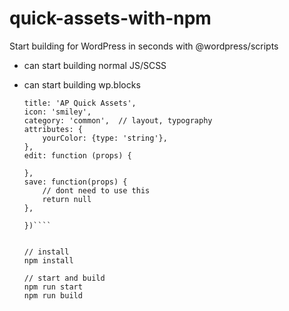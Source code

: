 # quick-assets-with-npm
Start building for WordPress in seconds with @wordpress/scripts
- can start building normal JS/SCSS 
- can start building wp.blocks 


    ````wp.blocks.registerBlockType('apsolut/ap-quick-assets',{
    title: 'AP Quick Assets',
    icon: 'smiley',
    category: 'common',  // layout, typography
    attributes: {
        yourColor: {type: 'string'},
    },
    edit: function (props) {
       
    },
    save: function(props) {
        // dont need to use this
        return null
    },

    })````


    // install
    npm install

    // start and build
    npm run start
    npm run build



